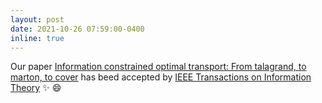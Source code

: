 ```yaml
---
layout: post
date: 2021-10-26 07:59:00-0400
inline: true
---
```


Our paper [Information constrained optimal transport: From talagrand, to marton, to cover](https://www.eecis.udel.edu/~xwu/OTLong.pdf) has beed accepted by [IEEE Transactions on Information Theory](https://ieeexplore.ieee.org/xpl/RecentIssue.jsp?reload=true&punumber=18) :sparkles: :smile:
